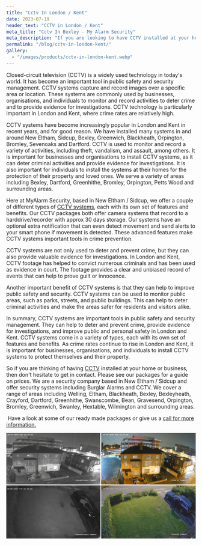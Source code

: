 ```yaml
---
title: "Cctv In London / Kent"
date: 2023-07-19
header_text: "CCTV in London / Kent"
meta_title: "Cctv In Bexley - My Alarm Security"
meta_description: "If you are looking to have CCTV installed at your home or business, contact us for more information, 020 8302 4065. CCTV in New Eltham, Orpington, Bromley."
permalink: "/blog/cctv-in-london-kent/"
gallery:
  - "/images/products/cctv-in-london-kent.webp"
---
```


Closed-circuit television (CCTV) is a widely used technology in today\'s world. It has become an important tool in public safety and security management. CCTV systems capture and record images over a specific area or location. These systems are commonly used by businesses, organisations, and individuals to monitor and record activities to deter crime and to provide evidence for investigations. CCTV technology is particularly important in London and Kent, where crime rates are relatively high.

CCTV systems have become increasingly popular in London and Kent in recent years, and for good reason. We have installed many systems in and around New Eltham, Sidcup, Bexley, Greenwich, Blackheath, Orpington, Bromley, Sevenoaks and Dartford. CCTV is used to monitor and record a variety of activities, including theft, vandalism, and assault, among others. It is important for businesses and organisations to install CCTV systems, as it can deter criminal activities and provide evidence for investigations. It is also important for individuals to install the systems at their homes for the protection of their property and loved ones. We serve a variety of areas including Bexley, Dartford, Greenhithe, Bromley, Orpington, Petts Wood and surrounding areas.

Here at MyAlarm Security, based in New Eltham / Sidcup, we offer a couple of different types of [CCTV systems](/categories/cctv/), each with its own set of features and benefits. Our CCTV packages both offer camera systems that record to a harddrive/recorder with approx 30 days storage. Our systems have an optional extra notification that can even detect movement and send alerts to your smart phone if movement is detected. These advanced features make CCTV systems important tools in crime prevention.

CCTV systems are not only used to deter and prevent crime, but they can also provide valuable evidence for investigations. In London and Kent, CCTV footage has helped to convict numerous criminals and has been used as evidence in court. The footage provides a clear and unbiased record of events that can help to prove guilt or innocence.

Another important benefit of CCTV systems is that they can help to improve public safety and security. CCTV systems can be used to monitor public areas, such as parks, streets, and public buildings. This can help to deter criminal activities and make the areas safer for residents and visitors alike.

In summary, CCTV systems are important tools in public safety and security management. They can help to deter and prevent crime, provide evidence for investigations, and improve public and personal safety in London and Kent. CCTV systems come in a variety of types, each with its own set of features and benefits. As crime rates continue to rise in London and Kent, it is important for businesses, organisations, and individuals to install CCTV systems to protect themselves and their property.

So if you are thinking of having [CCTV](/categories/cctv/) installed at your home or business, then don\'t hesitate to get in contact. Please see our packages for a guide on prices. We are a security company based in New Eltham / Sidcup and offer security systems including Burglar Alarms and CCTV. We cover a range of areas including Welling, Eltham, Blackheath, Bexley, Bexleyheath, Crayford, Dartford, Greenhithe, Swanscombe, Bean, Gravesend, Orpington, Bromley, Greenwich, Swanley, Hextable, Wilmington and surrounding areas.

 Have a look at some of our ready made packages or give us a [call for more information.](/contact/)

![Cctv In London / Kent](/images/news/news-cctv-in-london-kent-lawurn0b8li9fnsv2eki.png)